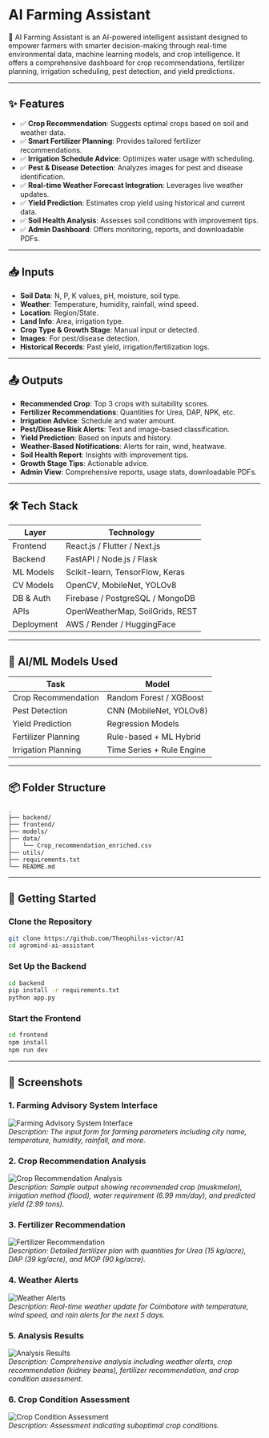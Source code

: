 # AI Farming Assistant

🌿 AI Farming Assistant is an AI-powered intelligent assistant designed to empower farmers with smarter decision-making through real-time environmental data, machine learning models, and crop intelligence. It offers a comprehensive dashboard for crop recommendations, fertilizer planning, irrigation scheduling, pest detection, and yield predictions.

---

## ✨ Features

- ✅ **Crop Recommendation**: Suggests optimal crops based on soil and weather data.
- ✅ **Smart Fertilizer Planning**: Provides tailored fertilizer recommendations.
- ✅ **Irrigation Schedule Advice**: Optimizes water usage with scheduling.
- ✅ **Pest & Disease Detection**: Analyzes images for pest and disease identification.
- ✅ **Real-time Weather Forecast Integration**: Leverages live weather updates.
- ✅ **Yield Prediction**: Estimates crop yield using historical and current data.
- ✅ **Soil Health Analysis**: Assesses soil conditions with improvement tips.
- ✅ **Admin Dashboard**: Offers monitoring, reports, and downloadable PDFs.

---

## 📥 Inputs

- **Soil Data**: N, P, K values, pH, moisture, soil type.
- **Weather**: Temperature, humidity, rainfall, wind speed.
- **Location**: Region/State.
- **Land Info**: Area, irrigation type.
- **Crop Type & Growth Stage**: Manual input or detected.
- **Images**: For pest/disease detection.
- **Historical Records**: Past yield, irrigation/fertilization logs.

---

## 📤 Outputs

- **Recommended Crop**: Top 3 crops with suitability scores.
- **Fertilizer Recommendations**: Quantities for Urea, DAP, NPK, etc.
- **Irrigation Advice**: Schedule and water amount.
- **Pest/Disease Risk Alerts**: Text and image-based classification.
- **Yield Prediction**: Based on inputs and history.
- **Weather-Based Notifications**: Alerts for rain, wind, heatwave.
- **Soil Health Report**: Insights with improvement tips.
- **Growth Stage Tips**: Actionable advice.
- **Admin View**: Comprehensive reports, usage stats, downloadable PDFs.

---

## 🛠️ Tech Stack

| Layer       | Technology                        |
|-------------|-----------------------------------|
| Frontend    | React.js / Flutter / Next.js      |
| Backend     | FastAPI / Node.js / Flask         |
| ML Models   | Scikit-learn, TensorFlow, Keras   |
| CV Models   | OpenCV, MobileNet, YOLOv8         |
| DB & Auth   | Firebase / PostgreSQL / MongoDB   |
| APIs        | OpenWeatherMap, SoilGrids, REST   |
| Deployment  | AWS / Render / HuggingFace        |

---

## 🧪 AI/ML Models Used

| Task                 | Model                        |
|----------------------|------------------------------|
| Crop Recommendation  | Random Forest / XGBoost      |
| Pest Detection       | CNN (MobileNet, YOLOv8)      |
| Yield Prediction     | Regression Models            |
| Fertilizer Planning  | Rule-based + ML Hybrid       |
| Irrigation Planning  | Time Series + Rule Engine    |

---

## 📦 Folder Structure

```
.
├── backend/
├── frontend/
├── models/
├── data/
│   └── Crop_recommendation_enriched.csv
├── utils/
├── requirements.txt
└── README.md
```

---

## 🚀 Getting Started

### Clone the Repository

```bash
git clone https://github.com/Theophilus-victor/AI
cd agromind-ai-assistant
```

### Set Up the Backend

```bash
cd backend
pip install -r requirements.txt
python app.py
```

### Start the Frontend

```bash
cd frontend
npm install
npm run dev
```

---

## 📸 Screenshots

### 1. Farming Advisory System Interface
![Farming Advisory System Interface](attachment://Farming_Advisory_System_Interface.png)  
*Description: The input form for farming parameters including city name, temperature, humidity, rainfall, and more.*

### 2. Crop Recommendation Analysis
![Crop Recommendation Analysis](attachment://Crop_Recommendation_Analysis.png)  
*Description: Sample output showing recommended crop (muskmelon), irrigation method (flood), water requirement (6.99 mm/day), and predicted yield (2.99 tons).*

### 3. Fertilizer Recommendation
![Fertilizer Recommendation](attachment://Fertilizer_Recommendation.png)  
*Description: Detailed fertilizer plan with quantities for Urea (15 kg/acre), DAP (39 kg/acre), and MOP (90 kg/acre).*

### 4. Weather Alerts
![Weather Alerts](attachment://Weather_Alerts.png)  
*Description: Real-time weather update for Coimbatore with temperature, wind speed, and rain alerts for the next 5 days.*

### 5. Analysis Results
![Analysis Results](attachment://Analysis_Results.png)  
*Description: Comprehensive analysis including weather alerts, crop recommendation (kidney beans), fertilizer recommendation, and crop condition assessment.*

### 6. Crop Condition Assessment
![Crop Condition Assessment](attachment://Crop_Condition_Assessment.png)  
*Description: Assessment indicating suboptimal crop conditions.* 
